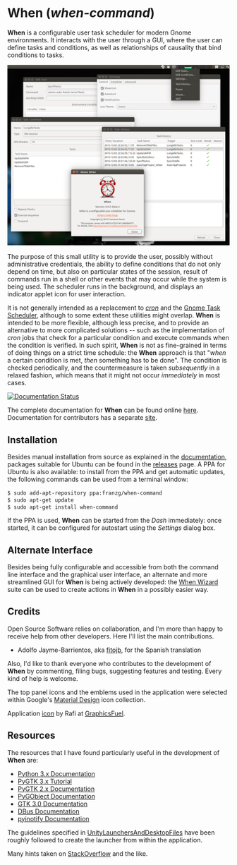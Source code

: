 # When (*when-command*)
**When** is a configurable user task scheduler for modern Gnome environments. It interacts with the user through a GUI, where the user can define tasks and conditions, as well as relationships of causality that bind conditions to tasks.

![Screenshot](https://raw.githubusercontent.com/almostearthling/when-command-docs/master/_static/when_screenshot_part.png)

The purpose of this small utility is to provide the user, possibly without administrative credentials, the ability to define conditions that do not only depend on time, but also on particular states of the session, result of commands run in a shell or other events that may occur while the system is being used. The scheduler runs in the background, and displays an indicator applet icon for user interaction.

It is not generally intended as a replacement to [_cron_](https://en.wikipedia.org/wiki/Cron) and the [Gnome Task Scheduler](http://gnome-schedule.sourceforge.net/), although to some extent these utilities might overlap. **When** is intended to be more flexible, although less precise, and to provide an alternative to more complicated solutions -- such as the implementation of _cron_ jobs that check for a particular condition and execute commands when the condition is verified. In such spirit, **When** is not as fine-grained in terms of doing things on a strict time schedule: the **When** approach is that "_when_ a certain condition is met, _then_ something has to be done". The condition is checked periodically, and the countermeasure is taken _subsequently_ in a relaxed fashion, which means that it might not occur _immediately_ in most cases.

[![Documentation Status](https://readthedocs.org/projects/when-documentation/badge/?version=latest)](http://when-documentation.readthedocs.io/en/latest/?badge=latest)

The complete documentation for **When** can be found online [here](http://when-documentation.readthedocs.io/). Documentation for contributors has a separate [site](http://contributing-to-when.readthedocs.io/).

## Installation
Besides manual installation from source as explained in the [documentation](http://when-documentation.readthedocs.io/en/latest/install.html#install-from-the-source), packages suitable for Ubuntu can be found in the [releases](https://github.com/almostearthling/when-command/releases) page. A PPA for Ubuntu is also available: to install from the PPA and get automatic updates, the following commands can be used from a terminal window:

```
$ sudo add-apt-repository ppa:franzg/when-command
$ sudo apt-get update
$ sudo apt-get install when-command
```

If the PPA is used, **When** can be started from the *Dash* immediately: once started, it can be configured for autostart using the *Settings* dialog box.

## Alternate Interface
Besides being fully configurable and accessible from both the command line interface and the graphical user interface, an alternate and more streamlined GUI for **When** is being actively developed: the [When Wizard](https://github.com/almostearthling/when-wizard) suite can be used to create actions in **When** in a possibly easier way.

## Credits
Open Source Software relies on collaboration, and I'm more than happy to receive help from other developers. Here I'll list the main contributions.
- Adolfo Jayme-Barrientos, aka [fitojb](https://github.com/fitojb), for the Spanish translation

Also, I'd like to thank everyone who contributes to the development of **When** by commenting, filing bugs, suggesting features and testing. Every kind of help is welcome.

The top panel icons and the emblems used in the application were selected within Google's [Material Design](https://materialdesignicons.com/) icon collection.

Application [icon](http://www.graphicsfuel.com/2012/08/alarm-clock-icon-psd/) by Rafi at [GraphicsFuel](http://www.graphicsfuel.com/).

## Resources
The resources that I have found particularly useful in the development of **When** are:
- [Python 3.x Documentation](https://docs.python.org/3/)
- [PyGTK 3.x Tutorial](http://python-gtk-3-tutorial.readthedocs.io/en/latest/index.html)
- [PyGTK 2.x Documentation](https://developer.gnome.org/pygtk/stable/)
- [PyGObject Documentation](https://developer.gnome.org/pygobject/stable/)
- [GTK 3.0 Documentation](http://lazka.github.io/pgi-docs/Gtk-3.0/index.html)
- [DBus Documentation](http://www.freedesktop.org/wiki/Software/dbus/)
- [pyinotify Documentation](https://github.com/seb-m/pyinotify/wiki)

The guidelines specified in [UnityLaunchersAndDesktopFiles](https://help.ubuntu.com/community/UnityLaunchersAndDesktopFiles) have been roughly followed to create the launcher from within the application.

Many hints taken on [StackOverflow](http://stackoverflow.com/) and the like.
